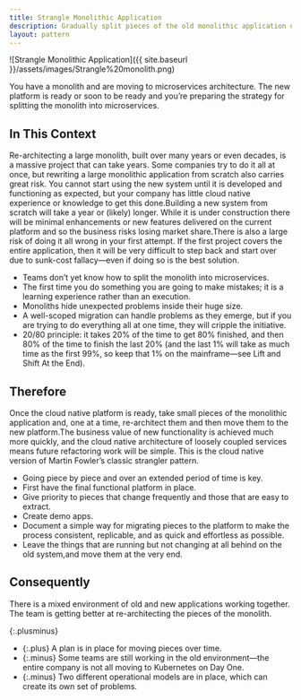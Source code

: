 ```yaml
---
title: Strangle Monolithic Application
description: Gradually split pieces of the old monolithic application one by one, re-architect them intoservices, and move them over time to the new cloud native platform
layout: pattern
---
```


![Strangle Monolithic Application]({{ site.baseurl }}/assets/images/Strangle%20monolith.png)

You have a monolith and are moving to microservices architecture. The new platform is ready or soon to be ready and you’re preparing the strategy for splitting the monolith into microservices.

## In This Context

Re-architecting a large monolith, built over many years or even decades, is a massive project that can take years. Some companies try to do it all at once, but rewriting a large monolithic application from scratch also carries great risk. You cannot start using the new system until it is developed and functioning as expected, but your company has little cloud native experience or knowledge to get this done.Building a new system from scratch will take a year or (likely) longer. While it is under construction there will be minimal enhancements or new features delivered on the current platform and so the business risks losing market share.There is also a large risk of doing it all wrong in your first attempt. If the first project covers the entire application, then it will be very difficult to step back and start over due to sunk-cost fallacy—even if doing so is the best solution.

- Teams don’t yet know how to split the monolith into microservices.
- The first time you do something you are going to make mistakes; it is a learning experience rather than an execution.
- Monoliths hide unexpected problems inside their huge size.
- A well-scoped migration can handle problems as they emerge, but if you are trying to do everything all at one time, they will cripple the initiative.
- 20/80 principle: it takes 20% of the time to get 80% finished, and then 80% of the time to finish the last 20% (and the last 1% will take as much time as the first 99%, so keep that 1% on the mainframe—see Lift and Shift At the End).

## Therefore

Once the cloud native platform is ready, take small pieces of the monolithic application and, one at a time, re-architect them and then move them to the new platform.The business value of new functionality is achieved much more quickly, and the cloud native architecture of loosely coupled services means future refactoring work will be simple. This is the cloud native version of Martin Fowler’s classic strangler pattern.

- Going piece by piece and over an extended period of time is key.
- First have the final functional platform in place.
- Give priority to pieces that change frequently and those that are easy to extract.
- Create demo apps.
- Document a simple way for migrating pieces to the platform to make the process consistent, replicable, and as quick and effortless as possible.
- Leave the things that are running but not changing at all behind on the old system,and move them at the very end.

## Consequently

There is a mixed environment of old and new applications working together. The team is getting better at re-architecting the pieces of the monolith.

{:.plusminus}
- {:.plus} A plan is in place for moving pieces over time.
- {:.minus} Some teams are still working in the old environment—the entire company is not all moving to Kubernetes on Day One.
- {:.minus} Two different operational models are in place, which can create its own set of problems.

